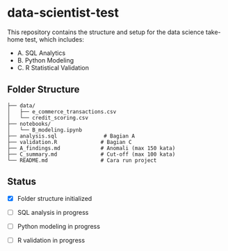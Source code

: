 # data-scientist-test

This repository contains the structure and setup for the data science take-home test, which includes:

 - A. SQL Analytics
 - B. Python Modeling
 - C. R Statistical Validation

## Folder Structure
```
├── data/
│   ├── e_commerce_transactions.csv
│   └── credit_scoring.csv
├── notebooks/
│   └── B_modeling.ipynb
├── analysis.sql               # Bagian A
├── validation.R              # Bagian C
├── A_findings.md             # Anomali (max 150 kata)
├── C_summary.md              # Cut-off (max 100 kata)
└── README.md                 # Cara run project
```
## Status

- [x] Folder structure initialized
- [ ] SQL analysis in progress
- [ ] Python modeling in progress
- [ ] R validation in progress

